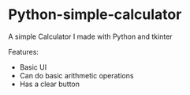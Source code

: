 # Python-simple-calculator
A simple Calculator I made with Python and tkinter

Features:
- Basic UI
- Can do basic arithmetic operations
- Has a clear button
